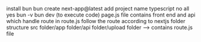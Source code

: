 install bun 
bun create next-app@latest
add project name 
typescript no
all yes 
bun -v
bun dev (to execute code)
page.js file contains front end and api which handle route in route.js 
follow the route according to nextjs folder structure
src folder/app folder/api folder/upload folder --> contains route.js file
